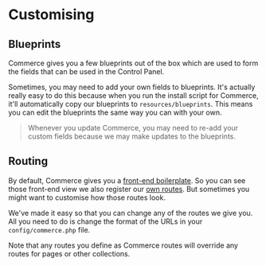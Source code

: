 # Customising

## Blueprints

Commerce gives you a few blueprints out of the box which are used to form the fields that can be used in the Control Panel. 

Sometimes, you may need to add your own fields to blueprints. It's actually really easy to do this because when you run the install script for Commerce, it'll automatically copy our blueprints to `resources/blueprints`. This means you can edit the blueprints the same way you can with your own.

> Whenever you update Commerce, you may need to re-add your custom fields because we may make updates to the blueprints.

## Routing

By default, Commerce gives you a [front-end boilerplate](./front-end.md). So you can see those front-end view we also register our [own routes](https://github.com/damcclean/commerce/blob/master/routes/web.php). But sometimes you might want to customise how those routes look.

We've made it easy so that you can change any of the routes we give you. All you need to do is change the format of the URLs in your `config/commerce.php` file.

Note that any routes you define as Commerce routes will override any routes for pages or other collections.
